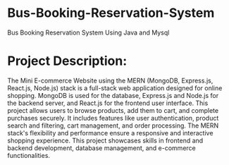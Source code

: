 # Bus-Booking-Reservation-System
Bus Booking Reservation System Using Java and Mysql
# Project Description:
The Mini E-commerce Website using the MERN (MongoDB, Express.js, React.js, Node.js) stack is a full-stack web application designed for online shopping. MongoDB is used for the database, Express.js and Node.js for the backend server, and React.js for the frontend user interface. This project allows users to browse products, add them to cart, and complete purchases securely. It includes features like user authentication, product search and filtering, cart management, and order processing. The MERN stack's flexibility and performance ensure a responsive and interactive shopping experience. This project showcases skills in frontend and backend development, database management, and e-commerce functionalities.
